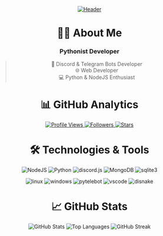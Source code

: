 <div align="center">
  <a href="https://onexizz.space">
    <img src="https://media.onexizz.space/images/onexizz/onexizz.png" alt="Header">
  </a>

  # 👨‍💻 About Me
  
  ### Pythonist Developer
  > 🤖 Discord & Telegram Bots Developer  
  > 🌐 Web Developer  
  > 💻 Python & NodeJS Enthusiast

  # 📊 GitHub Analytics
  
  <p align="center">
    <a href="https://github.com/onexizz">
      <img src="https://komarev.com/ghpvc/?username=onexizz&logo=github&style=for-the-badge&color=000000" alt="Profile Views">
    </a>
    <a href="https://github.com/onexizz?tab=followers">
      <img src="https://img.shields.io/github/followers/onexizz?style=for-the-badge&logo=github&color=000000" alt="Followers">
    </a>
    <a href="https://github.com/onexizz?tab=repositories">
      <img src="https://img.shields.io/github/stars/onexizz?style=for-the-badge&logo=github&color=000000" alt="Stars">
    </a>
  </p>

  # 🛠 Technologies & Tools
  
  ![NodeJS](https://img.shields.io/badge/-NodeJS-090909?style=for-the-badge&logo=node.js&logoColor=339933)
  ![Python](https://img.shields.io/badge/-Python-090909?style=for-the-badge&logo=python&logoColor=3776AB)
  ![discord.js](https://img.shields.io/badge/-discord.js-090909?style=for-the-badge&logo=discord&logoColor=5865F2)
  ![MongoDB](https://img.shields.io/badge/-MongoDB-090909?style=for-the-badge&logo=mongodb&logoColor=47A248)
  ![sqlite3](https://img.shields.io/badge/-sqlite3-090909?style=for-the-badge&logo=sqlite&logoColor=07405E)
  
  ![linux](https://img.shields.io/badge/-linux-090909?style=for-the-badge&logo=linux&logoColor=FCC624)
  ![windows](https://img.shields.io/badge/-windows-090909?style=for-the-badge&logo=windows&logoColor=0078D6)
  ![pytelebot](https://img.shields.io/badge/-pytelebot-090909?style=for-the-badge&logo=telegram&logoColor=26A5E4)
  ![vscode](https://img.shields.io/badge/-vscode-090909?style=for-the-badge&logo=visualstudiocode&logoColor=007ACC)
  ![disnake](https://img.shields.io/badge/-disnake-090909?style=for-the-badge&logo=discord&logoColor=5865F2)

  # 📈 GitHub Stats
  
  <img src="https://github-readme-stats.vercel.app/api?username=onexizz&show_icons=true&theme=dark&hide_border=true&bg_color=000000" alt="GitHub Stats">

  <img src="https://github-readme-stats.vercel.app/api/top-langs/?username=onexizz&layout=compact&theme=dark&hide_border=true&bg_color=000000" alt="Top Languages">

  <img src="https://github-readme-streak-stats.herokuapp.com/?user=onexizz&theme=dark&hide_border=true&background=000000" alt="GitHub Streak">

</div>














